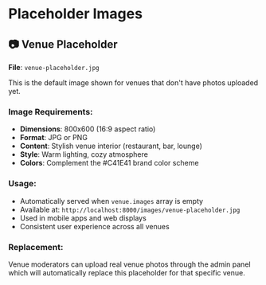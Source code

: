 # Placeholder Images

## 📷 **Venue Placeholder**

**File**: `venue-placeholder.jpg`

This is the default image shown for venues that don't have photos uploaded yet.

### **Image Requirements:**
- **Dimensions**: 800x600 (16:9 aspect ratio)
- **Format**: JPG or PNG
- **Content**: Stylish venue interior (restaurant, bar, lounge)
- **Style**: Warm lighting, cozy atmosphere
- **Colors**: Complement the #C41E41 brand color scheme

### **Usage:**
- Automatically served when `venue.images` array is empty
- Available at: `http://localhost:8000/images/venue-placeholder.jpg`
- Used in mobile apps and web displays
- Consistent user experience across all venues

### **Replacement:**
Venue moderators can upload real venue photos through the admin panel which will automatically replace this placeholder for that specific venue.
